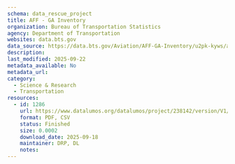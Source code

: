 ```yaml
---
schema: data_rescue_project 
title: AFF - GA Inventory
organization: Bureau of Transportation Statistics
agency: Department of Transportation
websites: data.bts.gov
data_source: https://data.bts.gov/Aviation/AFF-GA-Inventory/u2pk-kyws/about_data
description: 
last_modified: 2025-09-22
metadata_available: No
metadata_url: 
category:
  - Science & Research 
  - Transportation 
resources:
  - id: 1286
    url: https://www.datalumos.org/datalumos/project/238142/version/V1/view
    format: PDF, CSV
    status: Finished
    size: 0.0002
    download_date: 2025-09-18
    maintainer: DRP, DL
    notes: 
---
```

